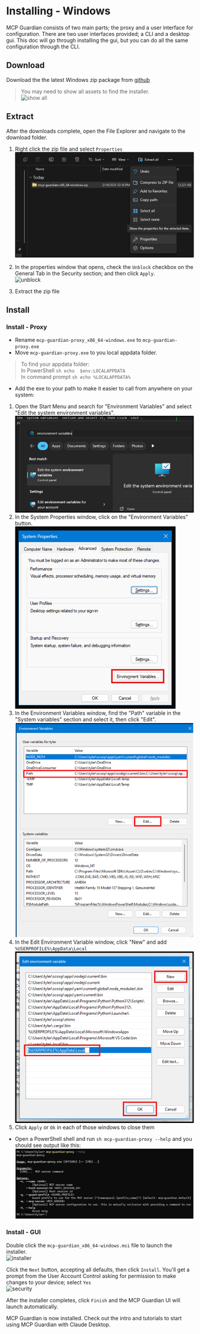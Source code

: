 # Installing - Windows
MCP Guardian consists of two main parts; the proxy and a user interface for configuration. There are two user interfaces provided; a CLI and a desktop gui. This doc will go through installing the gui, but you can do all the same configuration through the CLI.

## Download  

Download the the latest Windows zip package from [github](https://github.com/eqtylab/mcp-guardian/releases)

> You may need to show all assets to find the installer.  
![show all](./resources/show-all-assets.png)

## Extract
After the downloads complete, open the File Explorer and navigate to the download folder.  
1. Right click the zip file and select `Properties`  
![properties](./resources/zip-properties.png)

2. In the properties window that opens, check the `Unblock` checkbox on the General Tab in the Security section; and then click `Apply`.  
![unblock](./resources/msi-unblock.png)

3. Extract the zip file


## Install 

### Install - Proxy
* Rename `mcp-guardian-proxy_x86_64-windows.exe` to `mcp-guardian-proxy.exe`
* Move `mcp-guardian-proxy.exe` to you local appdata folder.  
> To find your appdata folder:  
> In PowerShell ```sh echo  $env:LOCALAPPDATA```  
> In command prompt ```sh echo %LOCALAPPDATA%```  


* Add the exe to your path to make it easier to call from anywhere on your system:  
1. Open the Start Menu and search for "Environment Variables" and select "Edit the system environment variables".  
![start menu](./resources/win-edit-env-var.png)
2. In the System Properties window, click on the "Environment Variables" button.  
![start menu](./resources/win-env-vars.png)
3. In the Environment Variables window, find the "Path" variable in the "System variables" section and select it, then click "Edit".
![start menu](./resources/win-new-env-var.png)
4. In the Edit Environment Variable window, click "New" and add `%USERPROFILE%\AppData\Local`  
![start menu](./resources/win-new-new-env-var.png)
5. Click `Apply` or `Ok` in each of those windows to close them 

* Open a PowerShell shell and run ```sh mcp-guardian-proxy --help``` and you should see output like this:  
![proxy cli](./resources/proxy-cli.png)

### Install - GUI

Double click the `mcp-guardian_x86_64-windows.msi` file to launch the installer.   
![installer](./resources/msi-installer.png)

Click the `Next` button, accepting all defaults, then click `Install`. You'll get a prompt from the User Account Control asking for permission to make changes to your device; select `Yes`  
![security](./resources/msi-user-account-control.png)

After the installer completes, click `Finish` and the MCP Guardian UI will launch automatically.


MCP Guardian is now installed. Check out the intro and tutorials to start using MCP Guardian with Claude Desktop.